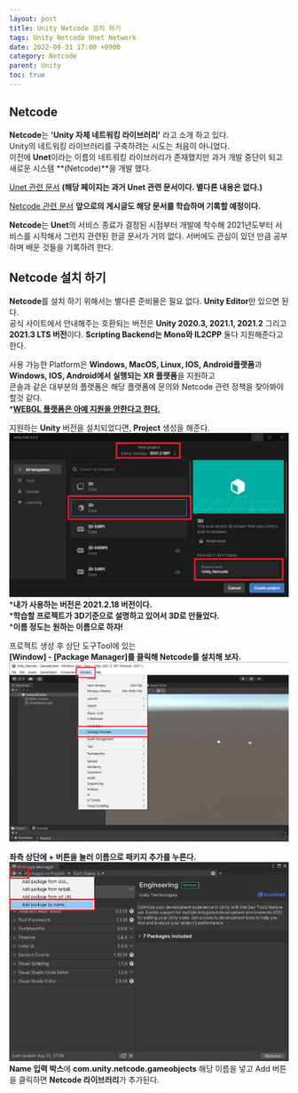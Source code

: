 ```yaml
---
layout: post
title: Unity Netcode 설치 하기
tags: Unity Netcode Unet Network
date: 2022-08-31 17:00 +0900
category: Netcode
parent: Unity 
toc: true
---
```

## Netcode
**Netcode**는 **'Unity 자체 네트워킹 라이브러리'** 라고 소개 하고 있다.  
Unity의 네트워킹 라이브러리를 구축하려는 시도는 처음이 아니었다.  
이전에 **Unet**이라는 이름의 네트워킹 라이브러리가 존재했지만 과거 개발 중단이 되고 새로운 시스템 **(Netcode)**을 개발 했다.  

[Unet 관련 문서](https://docs.unity3d.com/kr/2018.4/Manual/UNet.html) **(해당 페이지는 과거 Unet 관련 문서이다. 별다른 내용은 없다.)**  

[Netcode 관련 문서](https://docs-multiplayer.unity3d.com/netcode/current/about) 
**앞으로의 게시글도 해당 문서를 학습하며 기록할 예정이다.**

**Netcode**는 **Unet**의 서비스 종료가 결정된 시점부터 개발에 착수해 2021년도부터 서비스를 시작해서 그런지 관련된 한글 문서가 거의 없다. 서버에도 관심이 있던 만큼 공부하며 배운 것들을 기록하려 한다.  
## Netcode 설치 하기
**Netcode**를 설치 하기 위해서는 별다른 준비물은 필요 없다. **Unity Editor**만 있으면 된다.  
공식 사이트에서 안내해주는 호환되는 버전은
**Unity 2020.3, 2021.1, 2021.2** 그리고 **2021.3 LTS 버전**이다.
**Scripting Backend는 Mono와 IL2CPP** 둘다 지원해준다고 한다.

사용 가능한 Platform은 **Windows, MacOS, Linux, IOS, Android플랫폼**과  
**Windows, IOS, Android에서 실행되는 XR 플랫폼**을 지원하고  
콘솔과 같은 대부분의 플랫폼은 해당 플랫폼에 문의와 Netcode 관련 정책을 찾아봐야 할것 같다.  
*<u><strong>WEBGL 플랫폼은 아예 지원을 안한다고 한다.</strong></u>

지원하는 **Unity** 버전을 설치되었다면, **Project** 생성을 해준다.
![Create_Project](/assets/img/2022-08-31-Netcode-01/Netcode_Create_Project.png "Project 생성")
*<strong>내가 사용하는 버전은 2021.2.18 버전이다.</strong>  
*<strong>학습할 프로젝트가 3D기준으로 설명하고 있어서 3D로 만들었다.</strong>  
*<strong>이름 정도는 원하는 이름으로 하자!</strong>  

프로젝트 생성 후 상단 도구Tool에 있는  
**[Window] - [Package Manager]를 클릭해 Netcode를 설치해 보자.**
![Package_Manager](/assets/img/2022-08-31-Netcode-01/Netcode_Package_Manager.png "Package Manager")  

**좌측 상단에 + 버튼을 눌러 이름으로 패키지 추가를 누른다.**
![Add_Package](/assets/img/2022-08-31-Netcode-01/Netcode_Add_Package.png "Package 추가")
**Name 입력 박스**에 <strong><a style="cursor: pointer;" onclick="OnClickTextCopy(this,event)">com.unity.netcode.gameobjects</a></strong> 해당 이름을 넣고 Add 버튼을 클릭하면 **Netcode 라이브러리**가 추가된다.